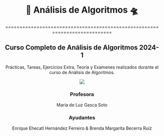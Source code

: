 </div>

<div align="center">

#   📎 Análisis de Algoritmos 🛸

===========================================================================

Curso Completo de Análisis de Algoritmos 2024-1
-------------------------------------------

</div>
  

</div>

<div align="center">

Prácticas, Tareas, Ejercicios Extra, Teoría y Examenes realizados durante el curso de Análisis de Algoritmos.


[![](https://media.giphy.com/media/h0cVMLhAiBtug/giphy.gif)](https://www.youtube.com/watch?v=A1OqtIqzScI)




### Profesora
María de Luz Gasca Soto

### Ayudantes

Enrique Ehecatl Hernández Ferreiro & Brenda Margarita Becerra Ruíz
  
</div>  

